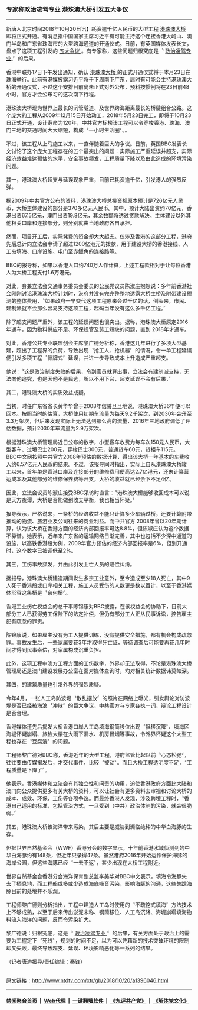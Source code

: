 ### 专家称政治凌驾专业 港珠澳大桥引发五大争议
------------------------

<div class="wysiwyg">
 新唐人北京时间2018年10月20日讯】耗资逾千亿人民币的大型工程
 <a href="http://www.ntdtv.com/xtr/gb/articlelistbytag_港珠澳大桥.html" target="_blank">
  港珠澳大桥
 </a>
 即将正式开通。有消息指中国国家主席习近平有可能主持这个连接香港大屿山、澳门半岛和广东省珠海市的大型跨海通道的开通仪式。日前，有英国媒体发表长文，盘点了这项工程引发的
 <a href="http://www.ntdtv.com/xtr/gb/articlelistbytag_五大争议.html" target="_blank">
  五大争议
 </a>
 。有专家称，这些问题归根究底是〝
 <a href="http://www.ntdtv.com/xtr/gb/articlelistbytag_政治凌驾专业.html" target="_blank">
  政治凌驾专业
 </a>
 〞的后果。
 <br/>
 <br/>
 香港中联办17日下午发出通知，确认
 <a href="http://www.ntdtv.com/xtr/gb/articlelistbytag_港珠澳大桥.html" target="_blank">
  港珠澳大桥
 </a>
 的正式开通仪式将于本月23日在珠海举行。此前有港媒披露习近平将于下周南下广东，届时有可能会主持港珠澳大桥的开通仪式，不过这个安排目前尚未正式对外公布，预料按惯例将在23日前48小时，官方才会公布习的这次南下行程。
 <br/>
 <br/>
 港珠澳大桥现为世界上最长的沉管隧道、及世界跨海距离最长的桥隧组合公路。这个庞大的工程从2009年12月15日开始动工，2018年5月23日完工，即将于10月23日正式开通，设计寿命为120年，中共官方标榜该工程可以令穿梭香港、珠海、澳门三地的交通时间大大缩短，构成〝一小时生活圈〞。。
 <br/>
 <br/>
 不过，该工程从上马施工以来，一直伴随着巨大的争议。日前，英国BBC发表长文讨论了这个庞大工程存在的五个最突出的问题：实际施工严重延误并超支，实际经济效益难达预估的水平，安全事故频发，工程质量下降以及由此造成的环境污染问题。
 <br/>
 <br/>
 其一，港珠澳大桥超支与延误现象严重，目前已耗资逾千亿，引发港人的强烈反弹。
 <br/>
 <br/>
 据2009年中共官方公布的资料，港珠澳大桥总投资额原本预计是726亿元人民币，大桥主体建设的部分是370多亿元人民币。其中，预计大陆出资约70亿元，香港出资67.5亿元，澳门出资19.8亿元，其余数额将透过贷款解决。主体建设以外其他相关口岸和连接部分，则分别就由当地政府各自承担。
 <br/>
 <br/>
 然而，项目开工后，实际耗费的资金却大大超支。仅涉及香港的这部分工程，港府先后总计向立法会申请了超过1200亿港元的拨款，用于建设大桥的香港接线、人工岛填海、口岸设施、屯门至赤鱲角的连接路等。
 <br/>
 <br/>
 BBC的报导称，如果以香港人口约740万人作计算，上述工程款相对于让每位香港人为大桥工程支付1.6万港元。
 <br/>
 <br/>
 对此，身兼立法会交通事务委员会委员的公民党议员陈淑庄抱怨说：多年前香港社会刚刚讨论港珠澳大桥计划时，港府并没有完完整整地透露大桥主桥及附带建设预测的整体费用，〝如果政府一早交代这项工程原来会过千亿的话，倒头来，市民、建制派就不会那么容易支持这项工程，起码当年没有这么多千亿工程。〞
 <br/>
 <br/>
 除了超支问题严重外，该工程的延误问题也很突出。据称，港珠澳大桥原定2016年通车，因为物料供应不足、环保规管及劳工短缺的问题，直到 2018年才通车。
 <br/>
 <br/>
 对此，香港公共专业联盟创会主席黎广德分析称，香港这几年进行了多项大型基建，超出了工程界的负荷，导致出现〝抢工人、抢机器〞的情况，令一单工程延误便引发多项工程〝骨牌式〞延误，并进一步导致成本上升造成严重超支。
 <br/>
 <br/>
 他说：〝这是政治制度失败的后果，令到官员就算出事，立法会有建制派支持，无法向他追究，也是因他不是民选，所以不用下台，超支延误不会有后果，〞
 <br/>
 <br/>
 其二，港珠澳大桥的实质效益成疑。
 <br/>
 <br/>
 当初，时任广东省省长黄华华曾于2008年信誓旦旦地说，港珠澳大桥36年便可以回本。按照当时的估算，大桥使用初期车流量为每天9.2千架次，到2030年会升至3.3万架次，但后来发现实际上无法达到那么高的流量，2016年三地政府调低了评估数据，预计2030年车流量为2.9万架次。
 <br/>
 <br/>
 根据港珠澳大桥管理局近日公布的数字，小型客车收费为每车次150元人民币，大型客车、过境巴士200元，穿梭巴士300元，普通货车60元，货柜车115元。
 <br/>
 BBC中文网按照中共官方2008年预估的数据计算，得出该大桥一年基本的车费收入约6.57亿元人民币的结果。不过，该报导同时指出，实际上自从港珠澳大桥竣工以来，首年单是香港口岸及连接部分的维修费用便高达2.7亿港元，还未计算营运成本及其他部分的维修保养费等开支，大桥的收益就已经余下不足4亿。
 <br/>
 <br/>
 因此，立法会议员陈淑庄接受BBC采访时直言：〝港珠澳大桥能够收回成本可以说是天方夜谭，大桥是否能做到收支平衡，我也相当怀疑。〞
 <br/>
 <br/>
 报导表示，严格说来，一条桥的经济收益不能只计算多少车辆过桥，还要计算附带推动的物流、旅游业及公司往来的商业利益。而中共官方 2008年曾以20年期计算，认为该大桥在香港方面的经济内部回报率可达8.8%，但陈淑庄认为这个数据不靠谱。她表示，近年来广东省的运输网络日渐完善，其中也包括不少深中通道的设施，以高铁香港段为例，2009年官方预估的经济内部回报率是6%，但到开通时，这个数字已被调低至2%。
 <br/>
 <br/>
 其三，工伤事故频发，并由此引发上亡人员的赔偿纠纷。
 <br/>
 <br/>
 据报导，港珠澳大桥建造期间发生多宗工业意外，至今造成至少18人死亡，其中9人死于香港段或口岸相关工程，施工人员受伤的人数更是数以百计，以至于香港媒体形容这条桥是〝奈何桥〞。
 <br/>
 <br/>
 香港工业伤亡权益会的总干事陈锦康对BBC披露，在该权益会的协助下，目前大部分工人已获得劳工保险下的法定补偿，但仍有部分工人正从民事诉讼，控告雇主犯有疏忽的罪责。
 <br/>
 <br/>
 陈锦康说，如果雇主没有为工人提供训练，没有提供安全措施，都有机会构成疏忽罪。事故发生后，一些家属要花3年才取得死亡证，等待调查后可能要再花几年时间才得到民事索偿，对家属构成沉重负担。
 <br/>
 <br/>
 此外，这项工程中澳方工程方面的工伤数字，外界却无法取得。不论是港珠澳大桥管理局还是澳门建设发展办公室在面对媒体查询时，均对相关统计数据讳莫如深。
 <br/>
 <br/>
 其四，的建筑质量也引发外界的强烈质疑。
 <br/>
 <br/>
 今年4月，一张人工岛防波堤〝散乱摆放〞的照片在网络上曝光，引发舆论对防波堤是否已经被海浪〝冲散〞的巨大争议，中共官方与专家各执一词，辩论工程设计是否合理。
 <br/>
 <br/>
 香港媒体还先后揭发大桥香港口岸人工岛填海钢筒移位出现〝飘移沉降〞、填海区海堤怀疑崩塌、旅检大楼在大雨下漏水、机房冒烟等事故，令外界怀疑这个大型工程也存在〝豆腐渣〞的问题。
 <br/>
 <br/>
 工程师黎广德对BBC称，香港近年的大型工程，港府监管比起以前〝心态松弛〞，往往要由传媒揭发后，才交代事件，比较〝被动〞。而且大桥工程透明度不足，〝工程质量是下降了〞。
 <br/>
 <br/>
 他表示，香港媒体和立法会有其独立性和问责的功用，迫使香港政府方面比大陆和澳门向公众提供更多有关大桥的资料，可以让社会有更多资料去审视和讨论大桥的成本、成效、环保、工伤等各项争议。而最终香港人发现，涉及跨境工程时，〝香港自己适用的标准，包括管治方式，一旦受到（中共）政治体制的污染，就会很脆弱。〞
 <br/>
 <br/>
 其五，港珠澳大桥该海洋带来污染，其后主要是威胁到濒临绝种的中华白海豚的生存。
 <br/>
 <br/>
 但据世界自然基金会（WWF）香港分会的数字显示，十年前香港水域侦测到的中华白海豚约有148条，但近年只录得47条。虽然港府2016年开始运作保护海豚的海岸公园，但这些海豚已经〝一去不返〞，甚少出现在大桥工程附近。
 <br/>
 <br/>
 世界自然基金会香港分会海洋保育副总监李美华对BBC中文表示，填海令海豚失去了栖息地，而工程船或多或少造成海底噪音污染，影响海豚的沟通，这些失踪海豚目前的处境并不乐观。
 <br/>
 <br/>
 工程师黎广德则分析指出，工程中建造人工岛时使用的〝不疏挖式填海〞方法技术上不够成熟，以至于后来传出淤泥未称、钢筒移位、人工岛沉降、海堤崩塌填海物料流入海洋的问题，反而令污染扩大。
 <br/>
 <br/>
 黎广德说：归根究底，这是〝
 <a href="http://www.ntdtv.com/xtr/gb/articlelistbytag_政治凌驾专业.html" target="_blank">
  政治凌驾专业
 </a>
 〞的后果，有关方面处于政治上的需要为工程定下〝死线〞，规划的时间不足，以为可以凭藉新的技术突破环境的限制却又失败，最终导致超支、延误、环境影响恶化等一系列的结果。
 <br/>
 <br/>
 （记者唐迪报导/责任编辑：秦锋）
 <br/>
</div>

<br/>原文链接：http://www.ntdtv.com/xtr/gb/2018/10/20/a1396046.html


------------------------
#### [禁闻聚合首页](https://github.com/gfw-breaker/banned-news/blob/master/README.md) &nbsp;|&nbsp; [Web代理](https://github.com/gfw-breaker/open-proxy/blob/master/README.md) &nbsp;|&nbsp; [一键翻墙软件](https://github.com/gfw-breaker/nogfw/blob/master/README.md) &nbsp;|&nbsp; [《九评共产党》](https://github.com/gfw-breaker/9ping.md/blob/master/README.md#九评之一评共产党是什么) &nbsp;|&nbsp; [《解体党文化》](https://github.com/gfw-breaker/jtdwh.md/blob/master/README.md#绪论)